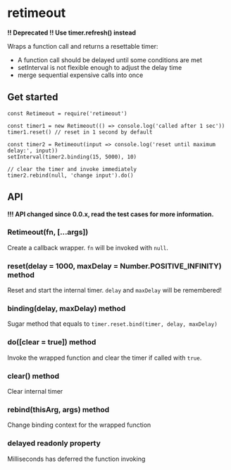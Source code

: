 # retimeout

**!! Deprecated !! Use timer.refresh() instead**

Wraps a function call and returns a resettable timer:

- A function call should be delayed until some conditions are met
- setInterval is not flexible enough to adjust the delay time
- merge sequential expensive calls into once

## Get started

```
const Retimeout = require('retimeout')

const timer1 = new Retimeout(() => console.log('called after 1 sec'))
timer1.reset() // reset in 1 second by default

const timer2 = Retimeout(input => console.log('reset until maximum delay:', input))
setInterval(timer2.binding(15, 5000), 10)

// clear the timer and invoke immediately
timer2.rebind(null, 'change input').do()
```

## API

__!!! API changed since 0.0.x, read the test cases for more information.__

### Retimeout(fn, [...args])

Create a callback wrapper. `fn` will be invoked with `null`.

### reset(delay = 1000, maxDelay = Number.POSITIVE_INFINITY) method

Reset and start the internal timer. `delay` and `maxDelay` will be remembered!

### binding(delay, maxDelay) method

Sugar method that equals to `timer.reset.bind(timer, delay, maxDelay)`

### do([clear = true]) method

Invoke the wrapped function and clear the timer if called with `true`.

### clear() method

Clear internal timer

### rebind(thisArg, args) method

Change binding context for the wrapped function

### delayed readonly property

Milliseconds has deferred the function invoking
